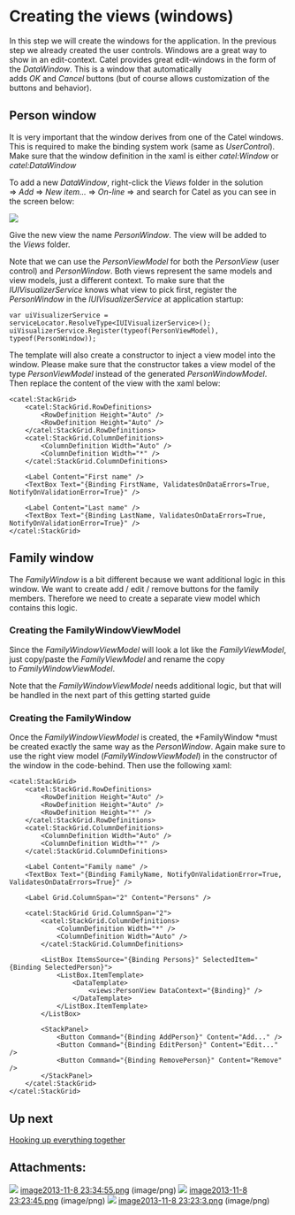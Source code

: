 # Creating the views (windows)

In this step we will create the windows for the application. In the previous step we already created the user controls. Windows are a great way to show in an edit-context. Catel provides great edit-windows in the form of the *DataWindow*. This is a window that automatically adds *OK* and *Cancel* buttons (but of course allows customization of the buttons and behavior).

## Person window

It is very important that the window derives from one of the Catel windows. This is required to make the binding system work (same as *UserControl*). Make sure that the window definition in the xaml is either *catel:Window* or *catel:DataWindow*

To add a new *DataWindow*, right-click the *Views* folder in the solution =\> *Add* =\> *New item...* =\> *On-line* =\> and search for Catel as you can see in the screen below:

![](attachments/16023626/16318475.png)

Give the new view the name *PersonWindow*. The view will be added to the *Views* folder.

Note that we can use the *PersonViewModel* for both the *PersonView* (user control) and *PersonWindow*. Both views represent the same models and view models, just a different context. To make sure that the *IUIVisualizerService* knows what view to pick first, register the *PersonWindow* in the *IUIVisualizerService* at application startup:

```
var uiVisualizerService = serviceLocator.ResolveType<IUIVisualizerService>();
uiVisualizerService.Register(typeof(PersonViewModel), typeof(PersonWindow));
```

The template will also create a constructor to inject a view model into the window. Please make sure that the constructor takes a view model of the type *PersonViewModel* instead of the generated *PersonWindowModel*. Then replace the content of the view with the xaml below:

```
<catel:StackGrid>
    <catel:StackGrid.RowDefinitions>
        <RowDefinition Height="Auto" />
        <RowDefinition Height="Auto" />
    </catel:StackGrid.RowDefinitions>
    <catel:StackGrid.ColumnDefinitions>
        <ColumnDefinition Width="Auto" />
        <ColumnDefinition Width="*" />
    </catel:StackGrid.ColumnDefinitions>

    <Label Content="First name" />
    <TextBox Text="{Binding FirstName, ValidatesOnDataErrors=True, NotifyOnValidationError=True}" />

    <Label Content="Last name" />
    <TextBox Text="{Binding LastName, ValidatesOnDataErrors=True, NotifyOnValidationError=True}" />
</catel:StackGrid>
```

## Family window

The *FamilyWindow* is a bit different because we want additional logic in this window. We want to create add / edit / remove buttons for the family members. Therefore we need to create a separate view model which contains this logic. 

### Creating the FamilyWindowViewModel

Since the *FamilyWindowViewModel* will look a lot like the *FamilyViewModel*, just copy/paste the *FamilyViewModel* and rename the copy to *FamilyWindowViewModel*.

Note that the *FamilyWindowViewModel* needs additional logic, but that will be handled in the next part of this getting started guide

### Creating the FamilyWindow

Once the *FamilyWindowViewModel* is created, the *FamilyWindow *must be created exactly the same way as the *PersonWindow*. Again make sure to use the right view model (*FamilyWindowViewModel*) in the constructor of the window in the code-behind. Then use the following xaml:

```
<catel:StackGrid>
    <catel:StackGrid.RowDefinitions>
        <RowDefinition Height="Auto" />
        <RowDefinition Height="Auto" />
        <RowDefinition Height="*" />
    </catel:StackGrid.RowDefinitions>
    <catel:StackGrid.ColumnDefinitions>
        <ColumnDefinition Width="Auto" />
        <ColumnDefinition Width="*" />
    </catel:StackGrid.ColumnDefinitions>

    <Label Content="Family name" />
    <TextBox Text="{Binding FamilyName, NotifyOnValidationError=True, ValidatesOnDataErrors=True}" />

    <Label Grid.ColumnSpan="2" Content="Persons" />

    <catel:StackGrid Grid.ColumnSpan="2">
        <catel:StackGrid.ColumnDefinitions>
            <ColumnDefinition Width="*" />
            <ColumnDefinition Width="Auto" />
        </catel:StackGrid.ColumnDefinitions>

        <ListBox ItemsSource="{Binding Persons}" SelectedItem="{Binding SelectedPerson}">
            <ListBox.ItemTemplate>
                <DataTemplate>
                    <views:PersonView DataContext="{Binding}" />
                </DataTemplate>
            </ListBox.ItemTemplate>
        </ListBox>
            
        <StackPanel>
            <Button Command="{Binding AddPerson}" Content="Add..." />
            <Button Command="{Binding EditPerson}" Content="Edit..." />
            <Button Command="{Binding RemovePerson}" Content="Remove" />
        </StackPanel>
    </catel:StackGrid>
</catel:StackGrid>
```

## Up next

[Hooking up everything together](./hooking-up-everything-together.md)

## Attachments:

![](images/icons/bullet_blue.gif) [image2013-11-8 23:34:55.png](attachments/16023626/16318475.png) (image/png)
 ![](images/icons/bullet_blue.gif) [image2013-11-8 23:23:45.png](attachments/16023626/16318476.png) (image/png)
 ![](images/icons/bullet_blue.gif) [image2013-11-8 23:23:3.png](attachments/16023626/16318477.png) (image/png)

